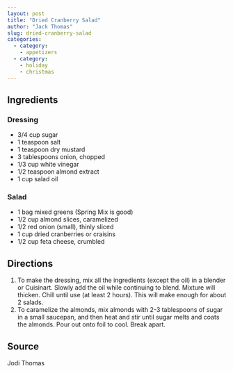 ```yaml
---
layout: post
title: "Dried Cranberry Salad"
author: "Jack Thomas"
slug: dried-cranberry-salad
categories:
  - category:
    - appetizers
  - category:
    - holiday
    - christmas
---
```


## Ingredients

### Dressing

- 3/4 cup sugar
- 1 teaspoon salt
- 1 teaspoon dry mustard
- 3 tablespoons onion, chopped
- 1/3 cup white vinegar
- 1/2 teaspoon almond extract
- 1 cup salad oil

### Salad

- 1 bag mixed greens (Spring Mix is good)
- 1/2 cup almond slices, caramelized
- 1/2 red onion (small), thinly sliced
- 1 cup dried cranberries or craisins
- 1/2 cup feta cheese, crumbled

## Directions

1. To make the dressing, mix all the ingredients (except the oil) in a blender or Cuisinart. Slowly add the oil while continuing to blend. Mixture will thicken. Chill until use (at least 2 hours). This will make enough for about 2 salads.
2. To caramelize the almonds, mix almonds with 2-3 tablespoons of sugar in a small saucepan, and then heat and stir until sugar melts and coats the almonds. Pour out onto foil to cool. Break apart.

## Source

Jodi Thomas
